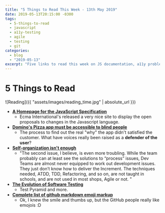 ```yaml
---
title: "5 Things to Read This Week - 13th May 2019"
date: 2019-05-13T20:15:00 -0300
tags:
  - 5-things-to-read
  - javascript
  - a11y-testing
  - agile
  - testing
  - git
categories:
  - blog
  - "2019-05-13"
excerpt: "Five links to read this week on JS documentation, a11y problems in the Domino's app, technical aspects of agility, testing beyond the Pyramid and a bunch of emojis for GitHub"
---
```



# 5 Things to Read

![Reading]({{ "assets/images/reading_time.jpg" | absolute_url }})

- **[A Homepage for the JavaScript Specification](https://hacks.mozilla.org/2019/03/a-homepage-for-the-javascript-specification/)**
  - Ecma International's released a very nice site to display the open proposals to changes in the Javascript language.
- **[Domino's Pizza app must be accessible to blind people](https://www.bbc.com/news/technology-46894463)**
  - The process to find out the real "why" the app didn't satisfied the customer. What have voices really been raised as a **defender of the user**?
- **[Self-organization isn't enough](https://ronjeffries.com/articles/019-01ff/self-org-not-enough/)**
  - "The second issue, I believe, is even more troubling. While the team probably can at least see the solutions to “process” issues, Dev Teams are almost never equipped to work out development issues. They just don’t know how to deliver the Increment. The techniques needed, ATDD, TDD, Refactoring, and so on, are not taught in schools, and are not used in most shops, Agile or not. "
- **[The Evolution of Software Testing](https://www.alanmbarr.com/blog/evolution-software-testing.html)**
  - Test Pyramid and more.
- **[Complete list of github markdown emoji markup](https://gist.github.com/rxaviers/7360908)**
  - Ok, I knew the smile and thumbs up, but the GitHub people really like emojois :D
